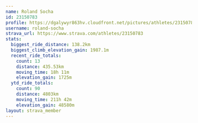 ```yaml
---
name: Roland Socha
id: 23150783
profile: https://dgalywyr863hv.cloudfront.net/pictures/athletes/23150783/14745672/4/large.jpg
username: roland-socha
strava_url: https://www.strava.com/athletes/23150783
stats:
  biggest_ride_distance: 138.2km
  biggest_climb_elevation_gain: 1987.1m
  recent_ride_totals:
    count: 13
    distance: 435.53km
    moving_time: 18h 11m
    elevation_gain: 1725m
  ytd_ride_totals:
    count: 90
    distance: 4803km
    moving_time: 211h 42m
    elevation_gain: 48580m
layout: strava_member
--- 
```

